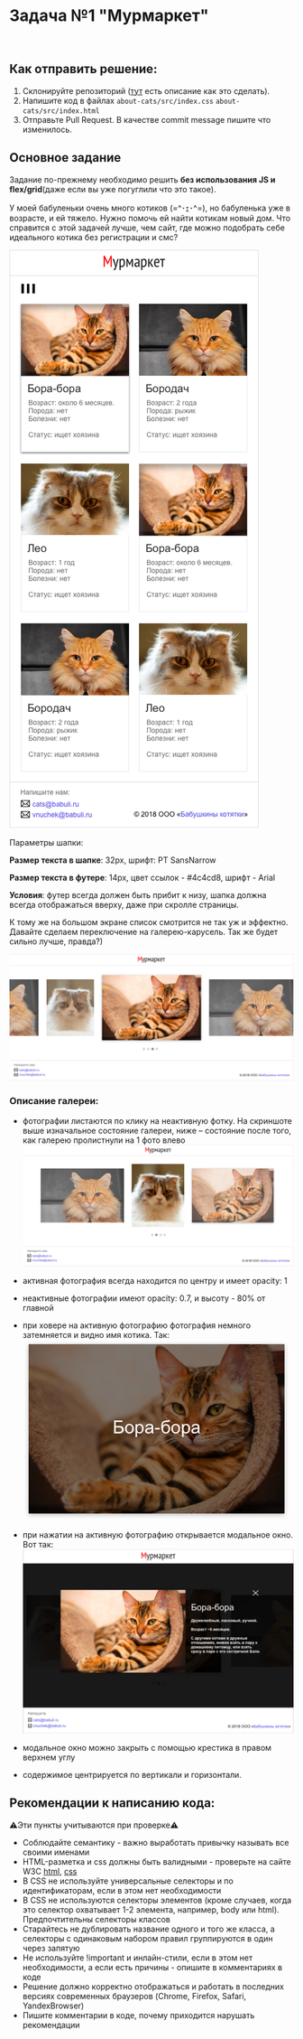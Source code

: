 # Задача №1 "Мурмаркет"
​
## Как отправить решение:
1. Склонируйте репозиторий ([тут](pull.md) есть описание как это сделать).
2. Напишите код в файлах ```about-cats/src/index.css``` ```about-cats/src/index.html```
3. Отправьте Pull Request. В качестве commit message пишите что изменилось.

## Основное задание
Задание по-прежнему необходимо решить **без использования JS и flex/grid**(даже если вы уже погуглили что это такое).

У моей бабуленьки очень много котиков (=^･ｪ･^=), но бабуленька уже в возрасте, и ей тяжело. Нужно помочь ей найти котикам новый дом. Что справится с этой задачей лучше, чем сайт, где можно подобрать себе идеального котика без регистрации и смс?

![img.png](task-img/img.png)

Параметры шапки:

**Размер текста в шапке**: 32px, шрифт: PT SansNarrow

**Размер текста в футере**: 14px, цвет ссылок - #4c4cd8, шрифт - Arial

**Условия**: футер всегда должен быть прибит к низу, шапка должна всегда отображаться вверху, даже при скролле страницы.

К тому же на большом экране список смотрится не так уж и эффектно. Давайте сделаем переключение на галерею-карусель. Так же будет сильно лучше, правда?)

![img_1.png](task-img/img_1.png)

### Описание галереи:

- фотографии листаются по клику на неактивную фотку. На скриншоте выше изначальное состояние галереи, ниже – состояние после того, как галерею пролистнули на 1 фото влево
![img_2.png](task-img/img_2.png)

- активная фотография всегда находится по центру и имеет opacity: 1
- неактивные фотографии имеют opacity: 0.7, и высоту - 80% от главной
- при ховере на активную фотографию фотография немного затемняется и видно имя котика. Так:
![img_3.png](task-img/img_3.png)

- при нажатии на активную фотографию открывается модальное окно. Вот так:
![img_4.png](task-img/img_4.png)

- модальное окно можно закрыть с помощью крестика в правом верхнем углу
- cодержимое центрируется по вертикали и горизонтали.

## Рекомендации к написанию кода:
⚠️Эти пункты учитываются при проверке⚠️

- Соблюдайте семантику - важно выработать привычку называть все своими именами
- HTML-разметка и css должны быть валидными - проверьте на сайте W3C [html](https://validator.w3.org/), [css](https://jigsaw.w3.org/css-validator/)
- В CSS не используйте универсальные селекторы и по идентификаторам, если в этом нет необходимости
- В CSS не используются селекторы элементов (кроме случаев, когда это селектор охватывает 1-2 элемента, например, body или html). Предпочтительны селекторы классов
- Старайтесь не дублировать название одного и того же класса, а селекторы с одинаковым набором правил группируются в один через запятую
- Не используйте !important и инлайн-стили, если в этом нет необходимости, а если есть причины - опишите в комментариях в коде
- Решение должно корректно отображаться и работать в последних версиях современных браузеров (Chrome, Firefox, Safari, YandexBrowser)
- Пишите комментарии в коде, почему приходится нарушать рекомендации

